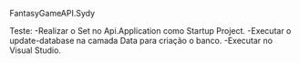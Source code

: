 FantasyGameAPI.Sydy

Teste:
-Realizar o Set no Api.Application como Startup Project.
-Executar o update-database na camada Data para criação o banco.
-Executar no Visual Studio.
